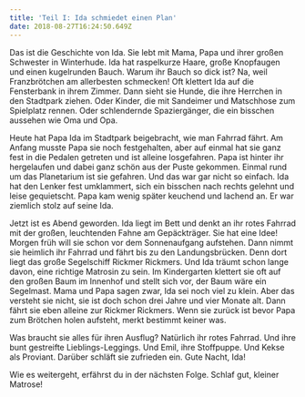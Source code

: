 ```yaml
---
title: 'Teil I: Ida schmiedet einen Plan'
date: 2018-08-27T16:24:50.649Z
---
```

Das ist die Geschichte von Ida. Sie lebt mit Mama, Papa und ihrer großen Schwester in Winterhude. Ida hat raspelkurze Haare, große Knopfaugen und einen kugelrunden Bauch. Warum ihr Bauch so dick ist? Na, weil Franzbrötchen am allerbesten schmecken! Oft klettert Ida auf die Fensterbank in ihrem Zimmer. Dann sieht sie Hunde, die ihre Herrchen in den Stadtpark ziehen. Oder Kinder, die mit Sandeimer und Matschhose zum Spielplatz rennen. Oder schlendernde Spaziergänger, die ein bisschen aussehen wie Oma und Opa.

Heute hat Papa Ida im Stadtpark beigebracht, wie man Fahrrad fährt. Am Anfang musste Papa sie noch festgehalten, aber auf einmal hat sie ganz fest in die Pedalen getreten und ist alleine losgefahren. Papa ist hinter ihr hergelaufen und dabei ganz schön aus der Puste gekommen. Einmal rund um das Planetarium ist sie gefahren. Und das war gar nicht so einfach. Ida hat den Lenker fest umklammert, sich ein bisschen nach rechts gelehnt und leise gequietscht. Papa kam wenig später keuchend und lachend an. Er war ziemlich stolz auf seine Ida.

Jetzt ist es Abend geworden. Ida liegt im Bett und denkt an ihr rotes Fahrrad mit der großen, leuchtenden Fahne am Gepäckträger. Sie hat eine Idee! Morgen früh will sie schon vor dem Sonnenaufgang aufstehen. Dann nimmt sie heimlich ihr Fahrrad und fährt bis zu den Landungsbrücken. Denn dort liegt das große Segelschiff Rickmer Rickmers. Und Ida träumt schon lange davon, eine richtige Matrosin zu sein. Im Kindergarten klettert sie oft auf den großen Baum im Innenhof und stellt sich vor, der Baum wäre ein Segelmast. Mama und Papa sagen zwar, Ida sei noch viel zu klein. Aber das versteht sie nicht, sie ist doch schon drei Jahre und vier Monate alt. Dann fährt sie eben alleine zur Rickmer Rickmers. Wenn sie zurück ist bevor Papa zum Brötchen holen aufsteht, merkt bestimmt keiner was.

Was braucht sie alles für ihren Ausflug? Natürlich ihr rotes Fahrrad. Und ihre bunt gestreifte Lieblings-Leggings. Und Emil, ihre Stoffpuppe. Und Kekse als Proviant. Darüber schläft sie zufrieden ein. Gute Nacht, Ida!



Wie es weitergeht, erfährst du in der nächsten Folge. Schlaf gut, kleiner Matrose!
